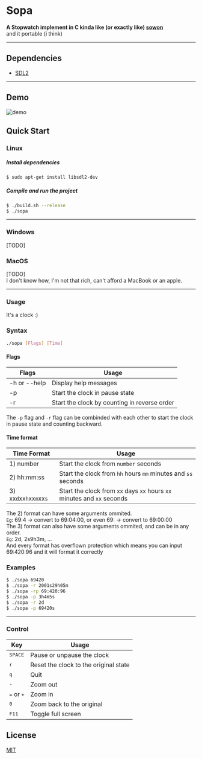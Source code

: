 # Sopa

**A Stopwatch implement in C kinda like (or exactly like) [sowon](https://github.com/tsoding/sowon)**  
and it portable (i think)

---

## Dependencies
- [SDL2](https://www.libsdl.org/download-2.0.php)

---

## Demo

![demo](./demo.gif)

## Quick Start

### Linux

##### Install dependencies

```bash
$ sudo apt-get install libsdl2-dev
```

##### Compile and run the project

```bash
$ ./build.sh --release
$ ./sopa 
```

---

### Windows

[TODO]  

### MacOS

[TODO]  
I don't know how, I'm not that rich, can't afford a MacBook or an apple.  

---

### Usage

It's a clock :)

### Syntax

```bash
./sopa [Flags] [Time]
```

#### Flags

| Flags        | Usage                                        |
| ------------ | -------------------------------------------- |
| -h or --help | Display help messages                        |
| -p           | Start the clock in pause state               |
| -r           | Start the clock by counting in reverse order |

The `-p` flag and `-r` flag can be combinded with each other to start the clock 
in pause state and counting backward.

#### Time format

| Time Format             | Usage                                                                   |
| ----------------------- | ----------------------------------------------------------------------- |
| 1) number               | Start the clock from `number` seconds                                   |
| 2) hh:mm:ss             | Start the clock from `hh` hours `mm` minutes and `ss` seconds           |
| 3) xx`d`xx`h`xx`m`xx`s` | Start the clock from `xx` days `xx` hours `xx` minutes and `xx` seconds |

The 2) format can have some arguments ommited.  
    `Eg`: 69:4 -> convert to 69:04:00, or even 69: -> convert to 69:00:00  
The 3) format can also have some arguments ommited, and can be in any order.  
    `Eg`: 2d, 2s9h3m, ...  
And every format has overflown protection which means you can input 69:420:96 and it will format it correctly  

### Examples

```bash
$ ./sopa 69420
$ ./sopa -r 2001s29h05m
$ ./sopa -rp 69:420:96
$ ./sopa -p 3h4m5s
$ ./sopa -r 2d
$ ./sopa -p 69420s
```

---

### Control

| Key                              | Usage                                 |
| -------------------------------- | ------------------------------------- |
| <kbd>SPACE</kbd>                 | Pause or unpause the clock            |
| <kbd>r</kbd>                     | Reset the clock to the original state |
| <kbd>q</kbd>                     | Quit                                  |
| <kbd>-</kbd>                     | Zoom out                              |
| <kbd>=</kbd>   or   <kbd>+</kbd> | Zoom in                               |
| <kbd>0</kbd>                     | Zoom back to the original             |
| <kbd>F11</kbd>                   | Toggle full screen                    |

## License
[MIT](./LICENSE)
